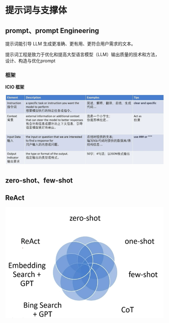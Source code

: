 # 提示词与支撑体





## prompt、prompt Engineering

提示词能引导 LLM 生成更准确、更有用、更符合用户需求的文本。

提示词工程是致力于优化和提高大型语言模型（LLM）输出质量的技术和方法，设计、构造与优化prompt



### 框架

**ICIO 框架**

![image-20240827145758885](https://raw.githubusercontent.com/levi33Y/Pictures/main/image-20240827145758885.png)







## zero-shot、few-shot







## ReAct

![image-20240827153029643](https://raw.githubusercontent.com/levi33Y/Pictures/main/image-20240827153029643.png)